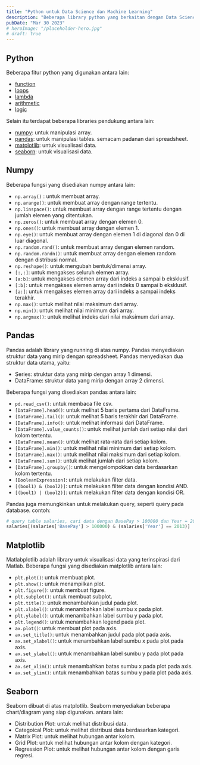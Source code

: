 ```yaml
---
title: "Python untuk Data Science dan Machine Learning"
description: "Beberapa library python yang berkaitan dengan Data Science dan Machine Learning"
pubDate: "Mar 30 2023"
# heroImage: "/placeholder-hero.jpg"
# draft: true
---
```


## Python

Beberapa fitur python yang digunakan antara lain:
- [function][function]
- [loops][loops]
- [lambda][lambda]
- [arithmetic][arithmetic]
- [logic][logic]

Selain itu terdapat beberapa libraries pendukung antara lain:
- [numpy][numpy]: untuk manipulasi array.
- [pandas][pandas]: untuk manipulasi tables. semacam padanan dari spreadsheet.
- [matplotlib][matplotlib]: untuk visualisasi data.
- [seaborn][seaborn]: untuk visualisasi data.

## Numpy

Beberapa fungsi yang disediakan numpy antara lain:
- `np.array()` : untuk membuat array.
- `np.arange()`: untuk membuat array dengan range tertentu.
- `np.linspace()`: untuk membuat array dengan range tertentu dengan jumlah elemen yang ditentukan.
- `np.zeros()`: untuk membuat array dengan elemen 0.
- `np.ones()`: untuk membuat array dengan elemen 1.
- `np.eye()`: untuk membuat array dengan elemen 1 di diagonal dan 0 di luar diagonal.
- `np.random.rand()`: untuk membuat array dengan elemen random.
- `np.random.randn()`: untuk membuat array dengan elemen random dengan distribusi normal.
- `np.reshape()`: untuk mengubah bentuk/dimensi array.
- `[:,:]`: untuk mengakses seluruh elemen array.
- `[a:b]`: untuk mengakses elemen array dari indeks a sampai b eksklusif.
- `[:b]`: untuk mengakses elemen array dari indeks 0 sampai b eksklusif.
- `[a:]`: untuk mengakses elemen array dari indeks a sampai indeks terakhir.
- `np.max()`: untuk melihat nilai maksimum dari array.
- `np.min()`: untuk melihat nilai minimum dari array.
- `np.argmax()`: untuk melihat indeks dari nilai maksimum dari array.

## Pandas

Pandas adalah library yang running di atas numpy. Pandas menyediakan struktur data yang mirip dengan spreadsheet. Pandas menyediakan dua struktur data utama, yaitu:
- Series: struktur data yang mirip dengan array 1 dimensi.
- DataFrame: struktur data yang mirip dengan array 2 dimensi.

Beberapa fungsi yang disediakan pandas antara lain:
- `pd.read_csv()`: untuk membaca file csv.
- `[DataFrame].head()`: untuk melihat 5 baris pertama dari DataFrame.
- `[DataFrame].tail()`: untuk melihat 5 baris terakhir dari DataFrame.
- `[DataFrame].info()`: untuk melihat informasi dari DataFrame.
- `[DataFrame].value_counts()`: untuk melihat jumlah dari setiap nilai dari kolom tertentu.
- `[DataFrame].mean()`: untuk melihat rata-rata dari setiap kolom.
- `[DataFrame].min()`: untuk melihat nilai minimum dari setiap kolom.
- `[DataFrame].max()`: untuk melihat nilai maksimum dari setiap kolom.
- `[DataFrame].sum()`: untuk melihat jumlah dari setiap kolom.
- `[DataFrame].groupby()`: untuk mengelompokkan data berdasarkan kolom tertentu.
- `[BooleanExpression]`: untuk melakukan filter data.
- `[(bool1) & (bool2)]`: untuk melakukan filter data dengan kondisi AND.
- `[(bool1) | (bool2)]`: untuk melakukan filter data dengan kondisi OR.

Pandas juga memungkinkan untuk melakukan query, seperti query pada database. contoh:
```python
# query table salaries, cari data dengan BasePay > 100000 dan Year = 2013
salaries[(salaries['BasePay'] > 100000) & (salaries['Year'] == 2013)]
```

## Matplotlib

Matlabplotlib adalah library untuk visualisasi data yang terinspirasi dari Matlab. Beberapa fungsi yang disediakan matplotlib antara lain:
- `plt.plot()`: untuk membuat plot.
- `plt.show()`: untuk menampilkan plot.
- `plt.figure()`: untuk membuat figure.
- `plt.subplot()`: untuk membuat subplot.
- `plt.title()`: untuk menambahkan judul pada plot.
- `plt.xlabel()`: untuk menambahkan label sumbu x pada plot.
- `plt.ylabel()`: untuk menambahkan label sumbu y pada plot.
- `plt.legend()`: untuk menambahkan legend pada plot.
- `ax.plot()`: untuk membuat plot pada axis.
- `ax.set_title()`: untuk menambahkan judul pada plot pada axis.
- `ax.set_xlabel()`: untuk menambahkan label sumbu x pada plot pada axis.
- `ax.set_ylabel()`: untuk menambahkan label sumbu y pada plot pada axis.
- `ax.set_xlim()`: untuk menambahkan batas sumbu x pada plot pada axis.
- `ax.set_ylim()`: untuk menambahkan batas sumbu y pada plot pada axis.

## Seaborn

Seaborn dibuat di atas matplotlib. Seaborn menyediakan beberapa chart/diagram yang siap digunakan. antara lain:
- Distribution Plot: untuk melihat distribusi data.
- Categoical Plot: untuk melihat distribusi data berdasarkan kategori.
- Matrix Plot: untuk melihat hubungan antar kolom.
- Grid Plot: untuk melihat hubungan antar kolom dengan kategori.
- Regression Plot: untuk melihat hubungan antar kolom dengan garis regresi.


[function]: https://www.freecodecamp.org/learn/scientific-computing-with-python/python-for-everybody/python-functions
[loops]: https://www.freecodecamp.org/learn/scientific-computing-with-python/python-for-everybody/loops-and-iterations
[lambda]: https://www.freecodecamp.org/news/python-lambda-functions/
[arithmetic]: https://www.freecodecamp.org/learn/scientific-computing-with-python/python-for-everybody/intermediate-expressions
[logic]: https://www.freecodecamp.org/learn/scientific-computing-with-python/python-for-everybody/intermediate-expressions

[numpy]: https://numpy.org/
[pandas]: https://pandas.pydata.org/
[matplotlib]: https://matplotlib.org/
[seaborn]: https://seaborn.pydata.org/
